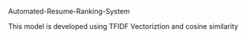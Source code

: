 Automated-Resume-Ranking-System

This model is developed using TFIDF Vectoriztion and cosine similarity
